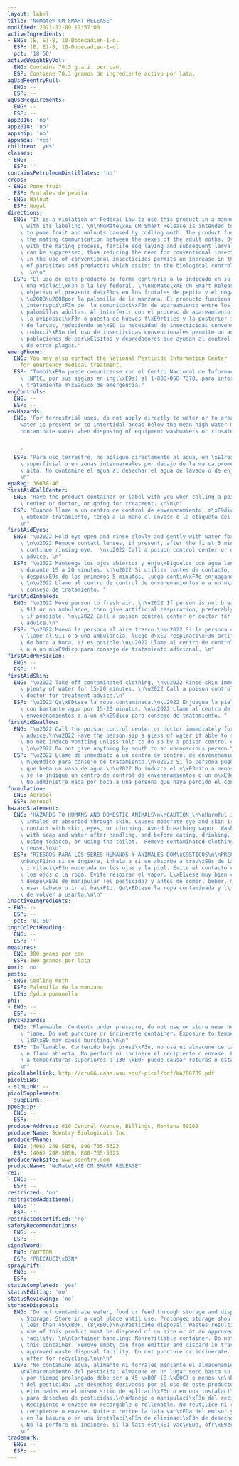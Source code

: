 ```yaml
---
layout: label
title: "NoMate® CM SMART RELEASE"
modified: 2021-12-09 12:57:00
activeIngredients:
- ENG: (E, E)-8, 10-Dodecadien-1-ol
  ESP: (E, E)-8, 10-Dodecadien-1-ol
  pct: '18.50'
activeWeightByVol:
  ENG: Contains 70.3 g.a.i. per can.
  ESP: Contiene 70.3 gramos de ingrediente activo por lata.
agUseReentryFull:
  ENG: --
  ESP: --
agUseRequirements:
  ENG: --
  ESP: --
app2016: 'no'
app2018: 'no'
appship: 'no'
appwsda: 'yes'
children: 'yes'
classes:
- ENG: --
  ESP: ''
containsPetroleumDistillates: 'no'
crops:
- ENG: Pome fruit
  ESP: Frutales de pepita
- ENG: Walnut
  ESP: Nogal
directions:
  ENG: "It is a violation of Federal Law to use this product in a manner inconsistent\
    \ with its labeling. \n\nNoMate\xAE CM Smart Release is intended to prevent damage\
    \ to pome fruit and walnuts caused by codling moth. The product functions by disrupting\
    \ the mating communication between the sexes of the adult moths. By interfering\
    \ with the mating process, fertile egg laying and subsequent larval infestation\
    \ can be suppressed, thus reducing the need for conventional insecticides. Reduction\
    \ in the use of conventional insecticides permits an increase in the populations\
    \ of parasites and predators which assist in the biological control of other pests.\
    \  \n\n"
  ESP: "El uso de este producto de forma contraria a lo indicado en su etiqueta constituye\
    \ una violaci\xF3n a la ley federal. \n\nNoMate\xAE CM Smart Release tiene como\
    \ objetivo el prevenir da\xF1os en los frutales de pepita y el nogal causados\
    \ \u200B\u200Bpor la palomilla de la manzana. El producto funciona mediante la\
    \ interrupci\xF3n de  la comunicaci\xF3n de apareamiento entre los sexos de las\
    \ palomillas adultas. Al interferir con el proceso de apareamiento, se puede suprimir\
    \ la oviposici\xF3n o puesta de huevos f\xE9rtiles y la posterior infestaci\xF3\
    n de larvas, reduciendo as\xED la necesidad de insecticidas convencionales. La\
    \ reducci\xF3n del uso de insecticidas convencionales permite un aumento de las\
    \ poblaciones de par\xE1sitos y depredadores que ayudan al control biol\xF3gico\
    \ de otras plagas."
emergPhone:
  ENG: You may also contact the National Pesticide Information Center (NPIC) at 1-800-858-7378
    for emergency medical treatment.
  ESP: "Tambi\xE9n puede comunicarse con el Centro Nacional de Informaci\xF3n de Pesticidas\
    \ (NPIC, por sus siglas en ingl\xE9s) al 1-800-858-7378, para informaci\xF3n de\
    \ tratamiento m\xE9dico de emergencia."
engControls:
  ENG: --
  ESP: --
envHazards:
  ENG: 'For terrestrial uses, do not apply directly to water or to areas where surface
    water is present or to intertidal areas below the mean high water mark. Do not
    contaminate water when disposing of equipment washwaters or rinsate.


    '
  ESP: "Para uso terrestre, no aplique directamente al agua, en \xE1reas con agua\
    \ superficial o en zonas intermareales por debajo de la marca promedio de marea\
    \ alta. No contamine el agua al desechar el agua de lavado o de enjuague del equipo.\n\
    \n"
epaReg: 36638-46
firstAidCallCenter:
  ENG: "Have the product container or label with you when calling a poison control\
    \ center or doctor, or going for treatment. \n\n\n"
  ESP: "Cuando llame a un centro de control de envenenamiento, m\xE9dico o intente\
    \ obtener tratamiento, tenga a la mano el envase o la etiqueta del producto. \n\
    \n"
firstAidEyes:
  ENG: "\u2022 Hold eye open and rinse slowly and gently with water for 15-20 minutes.\
    \ \n\u2022 Remove contact lenses, if present, after the first 5 minutes, then\
    \ continue rinsing eye.  \n\u2022 Call a poison control center or doctor for treatment\
    \ advice. \n"
  ESP: "\u2022 Mantenga los ojos abiertos y enju\xE1guelos con agua lenta y cuidadosamente\
    \ durante 15 a 20 minutos. \n\u2022 Si utiliza lentes de contacto, qu\xEDteselos\
    \ despu\xE9s de los primeros 5 minutos, luego contin\xFAe enjuagando los ojos.\
    \ \n\u2022 Llame al centro de control de envenenamientos o a un m\xE9dico para\
    \ consejo de tratamiento. "
firstAidInhaled:
  ENG: "\u2022 Move person to fresh air. \n\u2022 If person is not breathing, call\
    \ 911 or an ambulance, then give artificial respiration, preferably mouth-to-mouth,\
    \ if possible. \n\u2022 Call a poison control center or doctor for further treatment\
    \ advice.\n"
  ESP: "\u2022 Mueva la persona al aire fresco.\n\u2022 Si la persona no est\xE1 respirando\
    \ llame al 911 o a una ambulancia, luego d\xE9 respiraci\xF3n artificial, preferiblemente\
    \ de boca a boca, si es posible.\n\u2022 Llame al centro de control de envenenamientos\
    \ o a un m\xE9dico para consejo de tratamiento adicional. \n"
firstAidPhysician:
  ENG: --
  ESP: ''
firstAidSkin:
  ENG: "\u2022 Take off contaminated clothing. \n\u2022 Rinse skin immediately with\
    \ plenty of water for 15-20 minutes. \n\u2022 Call a poison control center or\
    \ doctor for treatment advice.\n"
  ESP: "\u2022 Qu\xEDtese la ropa contaminada.\n\u2022 Enjuague la piel inmediatamente\
    \ con bastante agua por 15-20 minutos. \n\u2022 Llame al centro de control de\
    \ envenenamientos o a un m\xE9dico para consejo de tratamiento. "
firstAidSwallow:
  ENG: "\u2022 Call the poison control center or doctor immediately for treatment\
    \ advice.\n\u2022 Have the person sip a glass of water if able to swallow.\n\u2022\
    \ Do not induce vomiting unless told to do so by a poison control center or doctor.\
    \ \n\u2022 Do not give anything by mouth to an unconscious person.\n"
  ESP: "\u2022 Llame de inmediato a un centro de control de envenenamientos o a un\
    \ m\xE9dico para consejo de tratamiento.\n\u2022 Si la persona puede tragar, haga\
    \ que beba un vaso de agua.\n\u2022 No induzca el v\xF3mito a menos que as\xED\
    \ se lo indique un centro de control de envenenamientos o un m\xE9dico.\n\u2022\
    \ No administre nada por boca a una persona que haya perdido el conocimiento."
formulation:
  ENG: Aerosol
  ESP: Aerosol
hazardStatement:
  ENG: "HAZARDS TO HUMANS AND DOMESTIC ANIMALS\n\nCAUTION \n\nHarmful if swallowed,\
    \ inhaled or absorbed through skin. Causes moderate eye and skin irritation. Avoid\
    \ contact with skin, eyes, or clothing. Avoid breathing vapor. Wash thoroughly\
    \ with soap and water after handling, and before eating, drinking, chewing gum,\
    \ using tobacco, or using the toilet.  Remove contaminated clothing and wash before\
    \ reuse.\n\n"
  ESP: "RIESGOS PARA LOS SERES HUMANOS Y ANIMALES DOM\xC9STICOS\n\nPRECAUCI\xD3N\n\
    \nDa\xF1ino si se ingiere, inhala o si se absorbe a trav\xE9s de la piel. Causa\
    \ irritaci\xF3n moderada en los ojos y la piel. Evite el contacto con la piel,\
    \ los ojos o la ropa. Evite respirar el vapor. L\xE1vese muy bien con agua y jab\xF3\
    n despu\xE9s de manipular (el pesticida) y antes de comer, beber, masticar chicle,\
    \ usar tabaco o ir al ba\xF1o. Qu\xEDtese la ropa contaminada y l\xE1vela  antes\
    \ de volver a usarla.\n\n"
inactiveIngredients:
- ENG: --
  ESP: --
  pct: '81.50'
ingrColPctHeading:
  ENG: --
  ESP: ''
measures:
- ENG: 380 grams per can
  ESP: 380 gramos por lata
omri: 'no'
pests:
- ENG: Codling moth
  ESP: Palomilla de la manzana
  LIN: Cydia pomonella
phi:
- ENG: --
  ESP: --
physHazards:
  ENG: "Flammable. Contents under pressure, do not use or store near heat or open\
    \ flame. Do not puncture or incinerate container. Exposure to temperature above\
    \ 130\xB0 may cause bursting.\n\n"
  ESP: "Inflamable. Contenido bajo presi\xF3n, no use ni almacene cerca del calor\
    \ o flama abierta. No perfore ni incinere el recipiente o envase. La exposici\xF3\
    n a temperaturas superiores a 130 \xB0F puede causar roturas o estallidos.\n\n\
    \n"
picolLabelLink: http://cru66.cahe.wsu.edu/~picol/pdf/WA/66789.pdf
picolSLNs:
- slnLink: --
picolSupplements:
- suppLink: --
ppeEquip:
  ENG: --
  ESP: --
producerAddress: 610 Central Avenue, Billings, Montana 59102
producerName: Scentry Biologicals Inc.
producerPhone:
  ENG: (406) 248-5856, 800-735-5323
  ESP: (406) 248-5856, 800-735-5323
producerWebsite: www.scentry.com
productName: "NoMate\xAE CM SMART RELEASE"
rei:
- ENG: --
  ESP: --
restricted: 'no'
restrictedAdditional:
  ENG: ''
  ESP: ''
restrictedCertified: 'no'
safetyRecommendations:
  ENG: --
  ESP: --
signalWord:
  ENG: CAUTION
  ESP: "PRECAUCI\xD3N"
sprayDrift:
  ENG: --
  ESP: --
statusCompleted: 'yes'
statusEditing: 'no'
statusReviewing: 'no'
storageDisposal:
  ENG: "Do not contaminate water, food or feed through storage and disposal.\n\nPesticide\
    \ Storage: Store in a cool place until use. Prolonged storage should be at or\
    \ less than 45\xB0F. (8\xB0C)\n\nPesticide disposal: Wastes resulting from the\
    \ use of this product must be disposed of on site or at an approved waste disposal\
    \ facility. \n\nContainer handling: Nonrefillable container. Do not reuse or refill\
    \ this container. Remove empty can from emitter and discard in trash or at an\
    \ approved waste disposal facility. Do not puncture or incinerate. If can is empty\
    \ offer for recycling.\n\n\n"
  ESP: "No contamine agua, alimento ni forrajes mediante el almacenamiento y desecho.\n\
    \nAlmacenamiento del pesticida: Almacene en un lugar seco hasta su uso. El almacenamiento\
    \ por tiempo prolongado debe ser a 45 \xB0F (8 \xB0C) o menos.\n\nEliminaci\xF3\
    n del pesticida: Los desechos derivados por el uso de este producto deben ser\
    \ eliminados en el mismo sitio de aplicaci\xF3n o en una instalaci\xF3n aprobada\
    \ para desechos de pesticidas.\n\nManejo o manipulaci\xF3n del recipiente o envase:\
    \ Recipiente o envase no recargable o rellenable. No reutilice ni recargue este\
    \ recipiente o envase. Quite o retire la lata vac\xEDa del emisor y des\xE9chela\
    \ en la basura o en una instalaci\xF3n de eliminaci\xF3n de desechos aprobada.\
    \ No la perfore ni incinere. Si la lata est\xE1 vac\xEDa, ofr\xE9zcala para reciclaje.\n\
    \n"
trademark:
  ENG: --
  ESP: --
---
```

